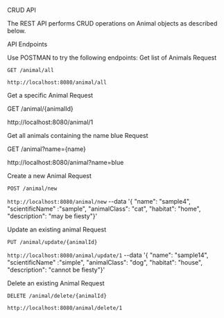 CRUD API

The REST API performs CRUD operations on Animal objects as described below.

API Endpoints

Use POSTMAN to try the following endpoints:
Get list of Animals
Request

`GET /animal/all`

`http://localhost:8080/animal/all`

Get a specific Animal
Request

GET /animal/{animalId}

http://localhost:8080/animal/1

Get all animals containing the name blue
Request

GET /animal?name={name}

http://localhost:8080/animal?name=blue

Create a new Animal
Request

`POST /animal/new`

`http://localhost:8080/animal/new` --data '{ "name": "sample4", "scientificName" :"sample", "animalClass": "cat", "habitat": "home", "description": "may be fiesty"}'

Update an existing animal
Request

`PUT /animal/update/{animalId}`

`http://localhost:8080/animal/update/1` --data '{ "name": "sample14", "scientificName" :"simple", "animalClass": "dog", "habitat": "house", "description": "cannot be fiesty"}'

Delete an existing Animal
Request

`DELETE /animal/delete/{animalId}`

`http://localhost:8080/animal/delete/1`
